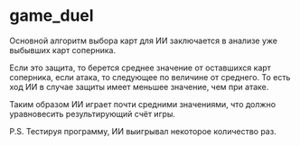 # game_duel
Основной алгоритм выбора карт для ИИ заключается в анализе уже выбывших карт соперника. 

Если это защита, то берется  среднее значение от оставшихся карт соперника, если атака, то следующее по величине от среднего. 
То есть ход ИИ в случае защиты имеет меньшее значение, чем при атаке.

Таким образом ИИ играет почти средними значениями, что должно уравновесить результирующий счёт игры.

P.S. Тестируя программу, ИИ выигрывал некоторое количество раз.
